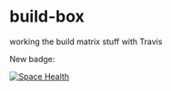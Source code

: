 # build-box
working the build matrix stuff with Travis

New badge:

[![Space Health](http://mark.stridespace.com/spaces/2112/badge?token=cdc282d6b0f665b4a23a58a081b21d35b6c18120)](http://mark.stridespace.com/spaces/2112 "Test Cases")
